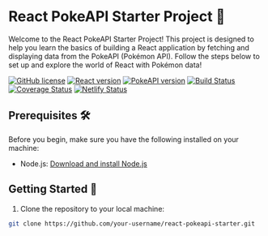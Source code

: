 # React PokeAPI Starter Project 🚀

Welcome to the React PokeAPI Starter Project! This project is designed to help you learn the basics of building a React application by fetching and displaying data from the PokeAPI (Pokémon API). Follow the steps below to set up and explore the world of React with Pokémon data!

[![GitHub license](https://img.shields.io/badge/license-MIT-blue.svg)](https://github.com/your-username/react-pokeapi-starter/blob/main/LICENSE)
[![React version](https://img.shields.io/badge/React-17.0.2-blue.svg)](https://reactjs.org/)
[![PokeAPI version](https://img.shields.io/badge/PokeAPI-v2-red.svg)](https://pokeapi.co/docs/v2)
[![Build Status](https://img.shields.io/travis/your-username/react-pokeapi-starter/main.svg)](https://travis-ci.org/your-username/react-pokeapi-starter)
[![Coverage Status](https://coveralls.io/repos/github/your-username/react-pokeapi-starter/badge.svg)](https://coveralls.io/github/your-username/react-pokeapi-starter)
[![Netlify Status](https://api.netlify.com/api/v1/badges/b3430cbd-3a98-4220-aeae-822214deb757/deploy-status)](https://app.netlify.com/sites/apipokedexreact/deploys)

## Prerequisites 🛠️

Before you begin, make sure you have the following installed on your machine:

- Node.js: [Download and install Node.js](https://nodejs.org/)

## Getting Started 🚀

1. Clone the repository to your local machine:

```bash
git clone https://github.com/your-username/react-pokeapi-starter.git
